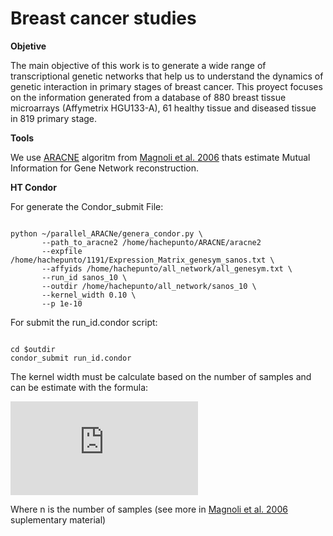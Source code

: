 Breast cancer studies
=====================

__Objetive__

<p>The main objective of this work is to generate a wide range of transcriptional genetic networks that help us to understand the dynamics of genetic interaction in primary stages of breast cancer. This proyect focuses on the information generated from a database of 880 breast tissue microarrays (Affymetrix HGU133-A), 61 healthy tissue and diseased tissue in 819 primary stage.</p>

__Tools__

<p>We use <a href="http://wiki.c2b2.columbia.edu/califanolab/index.php/Software/ARACNE">ARACNE</a> algoritm from <a href="http://www.nature.com/nprot/journal/v1/n2/full/nprot.2006.106.html">Magnoli et al. 2006</a> thats estimate Mutual Information for Gene Network reconstruction.</p>



__HT Condor__

For generate the Condor_submit File:

<pre><code>
python ~/parallel_ARACNe/genera_condor.py \
	   --path_to_aracne2 /home/hachepunto/ARACNE/aracne2
       --expfile /home/hachepunto/1191/Expression_Matrix_genesym_sanos.txt \
       --affyids /home/hachepunto/all_network/all_genesym.txt \
       --run_id sanos_10 \
       --outdir /home/hachepunto/all_network/sanos_10 \
	   --kernel_width 0.10 \
       --p 1e-10
</code></pre>

For submit the run_id.condor script:

<pre><code>
cd $outdir
condor_submit run_id.condor
</code></pre>

<p> The kernel width must be calculate based on the number of samples and can be estimate with the formula:</p>

![equation](http://www.sciweavers.org/tex2img.php?eq=k%3D0.525%20%5Ctimes%20n%5E%7B-024%7D&bc=White&fc=Black&im=jpg&fs=12&ff=arev&edit=0)

<p>Where n is the number of samples (see more in <a href="http://www.nature.com/nprot/journal/v1/n2/full/nprot.2006.106.html">Magnoli et al. 2006</a> suplementary material)</p>